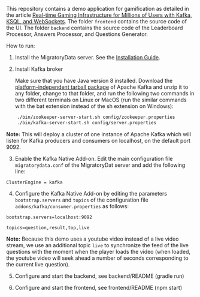 This repository contains a demo application for gamification as detailed in the article [Real-time Gaming Infrastructure for Millions of Users with Kafka, KSQL, and WebSockets](#). The folder `frontend` contains the source code of the UI. The folder `backend` contains the source code of the Leaderboard Processor, Answers Processor, and Questions Generator.

How to run:

1. Install the MigratoryData server. See the [Installation Guide](https://migratorydata.com/docs/migratorydata/installation/).

2. Install Kafka broker

    Make sure that you have Java version 8 installed. Download the [platform-independent tarball package](https://archive.apache.org/dist/kafka/2.6.0/kafka_2.12-2.6.0.tgz) of Apache Kafka and unzip it to any folder, change to that folder, and run the following two commands in two different terminals on Linux or MacOS (run the similar commands with the bat extension instead of the sh extension on Windows):
```bash
    ./bin/zookeeper-server-start.sh config/zookeeper.properties
    ./bin/kafka-server-start.sh config/server.properties
```

**Note:** This will deploy a cluster of one instance of Apache Kafka which will listen for Kafka producers and consumers on localhost, on the default port 9092.

3. Enable the Kafka Native Add-on. Edit the main configuration file `migratorydata.conf` of the MigratoryDat server and add the following line:

`ClusterEngine = kafka`

4. Configure the Kafka Native Add-on by editing the parameters `bootstrap.servers` and `topics` of the configuration file `addons/kafka/consumer.properties` as follows:

`bootstrap.servers=localhost:9092`

`topics=question,result,top,live`

**Note:** Because this demo uses a youtube video instead of a live video stream, we use an additional topic `live` to 
synchronize the feed of the live questions with the moment when the player loads the video (when loaded, the youtube video 
will seek ahead a number of seconds corresponding to the current live question).

5. Configure and start the backend, see backend/README (gradle run)

6. Configure and start the frontend, see frontend/README (npm start)
